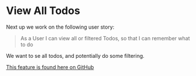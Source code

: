# View All Todos

Next up we work on the following user story:

> As a User I can view all or filtered Todos, so that I can remember what to do
 
We want to se all todos, and potentially do some filtering.

[This feature is found here on GitHub]()